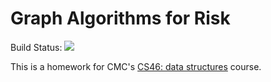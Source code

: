 # Graph Algorithms for Risk 
Build Status:
[![](https://github.com/dustin-lind/risk/workflows/tests/badge.svg)](https://github.com/dustin-lind/risk/actions?query=workflow%3Atests)

This is a homework for CMC's [CS46: data structures](https://github.com/mikeizbicki/cmc-csci046) course.
